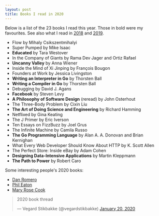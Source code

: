 ```yaml
---
layout: post
title: Books I read in 2020
---
```


Below is a list of the 23 books I read this year.
Those in bold were my favourites. 
See also what I read in [2018](/books-2018) and [2019](/books-2019).

- Flow by Mihaly Csikszentmihalyi
- Super Pumped by Mike Isaac
- **Educated** by Tara Westover
- In the Company of Giants by Rama Dev Jager and Ortiz Rafael
- **Uncanny Valley** by Anna Wiener
- Inside the Mind of Xi Jinping by François Bougon
- Founders at Work by Jessica Livingston
- **Writing an Interpreter in Go** by Thorsten Ball
- **Writing a Compiler in Go** by Thorsten Ball
- Debugging by David J. Agans
- **Facebook** by Steven Levy
- **A Philosophy of Software Design** (reread) by John Osterhout
- The Three-Body Problem by Cixin Liu
- **The Art of Doing Science and Engineering** by Richard Hamming
- Netflixed by Gina Keating
- The J Primer by Eric Iverson
- Ten Essays on FizzBuzz by Joel Grus
- The Infinite Machine by Camila Russo
- **The Go Programming Language** by Alan A. A. Donovan and Brian Kernighan
- What Every Web Developer Should Know About HTTP by K. Scott Allen
- The Perfect Store: Inside eBay by Adam Cohen
- **Designing Data-Intensive Applications** by Martin Kleppmann
- **The Path to Power** by Robert Caro

Some interesting people's 2020 books:
- [Dan Romero](https://danromero.org/2020-booklist.html)
- [Phil Eaton](https://notes.eatonphil.com/year-in-books-2020.html)
- [Mary Rose Cook](http://notebook.maryrosecook.com/BooksIreadin2020.html)

<blockquote class="twitter-tweet"><p lang="en" dir="ltr">2020 book thread</p>&mdash; Vegard Stikbakke (@vegardstikbakke) <a href="https://twitter.com/vegardstikbakke/status/1219219790549614592?ref_src=twsrc%5Etfw">January 20, 2020</a></blockquote> <script async src="https://platform.twitter.com/widgets.js" charset="utf-8"></script> 
